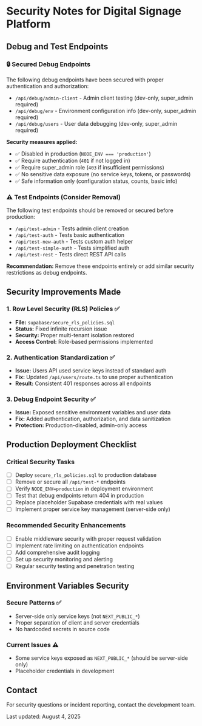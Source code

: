 # Security Notes for Digital Signage Platform

## Debug and Test Endpoints

### 🔒 Secured Debug Endpoints
The following debug endpoints have been secured with proper authentication and authorization:

- `/api/debug/admin-client` - Admin client testing (dev-only, super_admin required)
- `/api/debug/env` - Environment configuration info (dev-only, super_admin required)  
- `/api/debug/users` - User data debugging (dev-only, super_admin required)

**Security measures applied:**
- ✅ Disabled in production (`NODE_ENV === 'production'`)
- ✅ Require authentication (`401` if not logged in)
- ✅ Require super_admin role (`403` if insufficient permissions)
- ✅ No sensitive data exposure (no service keys, tokens, or passwords)
- ✅ Safe information only (configuration status, counts, basic info)

### ⚠️ Test Endpoints (Consider Removal)
The following test endpoints should be removed or secured before production:

- `/api/test-admin` - Tests admin client creation
- `/api/test-auth` - Tests basic authentication
- `/api/test-new-auth` - Tests custom auth helper
- `/api/test-simple-auth` - Tests simplified auth
- `/api/test-rest` - Tests direct REST API calls

**Recommendation:** Remove these endpoints entirely or add similar security restrictions as debug endpoints.

## Security Improvements Made

### 1. Row Level Security (RLS) Policies ✅
- **File:** `supabase/secure_rls_policies.sql`
- **Status:** Fixed infinite recursion issue
- **Security:** Proper multi-tenant isolation restored
- **Access Control:** Role-based permissions implemented

### 2. Authentication Standardization ✅
- **Issue:** Users API used service keys instead of standard auth
- **Fix:** Updated `/api/users/route.ts` to use proper authentication
- **Result:** Consistent 401 responses across all endpoints

### 3. Debug Endpoint Security ✅
- **Issue:** Exposed sensitive environment variables and user data
- **Fix:** Added authentication, authorization, and data sanitization
- **Protection:** Production-disabled, admin-only access

## Production Deployment Checklist

### Critical Security Tasks
- [ ] Deploy `secure_rls_policies.sql` to production database
- [ ] Remove or secure all `/api/test-*` endpoints
- [ ] Verify `NODE_ENV=production` in deployment environment
- [ ] Test that debug endpoints return 404 in production
- [ ] Replace placeholder Supabase credentials with real values
- [ ] Implement proper service key management (server-side only)

### Recommended Security Enhancements
- [ ] Enable middleware security with proper request validation
- [ ] Implement rate limiting on authentication endpoints
- [ ] Add comprehensive audit logging
- [ ] Set up security monitoring and alerting
- [ ] Regular security testing and penetration testing

## Environment Variables Security

### Secure Patterns ✅
- Server-side only service keys (not `NEXT_PUBLIC_*`)
- Proper separation of client and server credentials
- No hardcoded secrets in source code

### Current Issues ⚠️
- Some service keys exposed as `NEXT_PUBLIC_*` (should be server-side only)
- Placeholder credentials in development

## Contact
For security questions or incident reporting, contact the development team.

Last updated: August 4, 2025